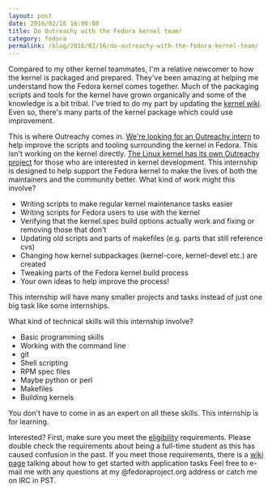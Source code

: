 ```yaml
---
layout: post
date: 2016/02/16 16:00:00
title: Do Outreachy with the Fedora kernel team!
category: fedora
permalink: /blog/2016/02/16/do-outreachy-with-the-fedora-kernel-team/
---
```

Compared to my other kernel teammates, I'm a relative newcomer to how the
kernel is
packaged and prepared. They've been amazing at helping me understand how the
Fedora kernel comes together. Much of the packaging scripts and tools for the
kernel have grown organically and some of the knowledge is a bit tribal. I've
tried to do my part by updating the
[kernel wiki](https://fedoraproject.org/wiki/Kernel). Even so, there's many
parts of the kernel package which could use improvement.

This is where Outreachy comes in.
[We're looking for an Outreachy intern](https://fedoraproject.org/wiki/Outreachy/2016)
to help improve the scripts and tooling surrounding the kernel in Fedora. This
isn't working on the kernel directly. [The Linux kernel has its own Outreachy
project](http://kernelnewbies.org/OutreachyIntro) for those who are interested
in kernel development. This internship is designed to help support the Fedora
kernel to make the lives of both the maintainers  and the
community better. What kind of work might this involve?

- Writing scripts to make regular kernel maintenance tasks easier
- Writing scripts for Fedora users to use with the kernel
- Verifying that the kernel.spec build options actually work and fixing or
removing those that don't
- Updating old scripts and parts of makefiles (e.g. parts that still reference
cvs)
- Changing how kernel subpackages (kernel-core, kernel-devel etc.) are created
- Tweaking parts of the Fedora kernel build process
- Your own ideas to help improve the process!

This internship will have many smaller projects and tasks instead of just one
big task like some internships.

What kind of technical skills will this internship involve?

- Basic programming skills
- Working with the command line
- git
- Shell scripting
- RPM spec files
- Maybe python or perl
- Makefiles
- Building kernels

You don't have to come in as an expert on all these skills. This internship is
for learning.

Interested? First, make sure you meet the [eligibility](https://wiki.gnome.org/Outreachy#Eligibility)
requirements. Please double check the requirements about being a full-time
student as this has caused confusion in the past. If you meet those
requirements, there is a [wiki page](https://fedoraproject.org/wiki/Outreachy/Kernel_application_2016)
talking about how to get started with application tasks Feel free to e-mail me
with any questions at my @fedoraproject.org address or catch me on IRC in PST.
